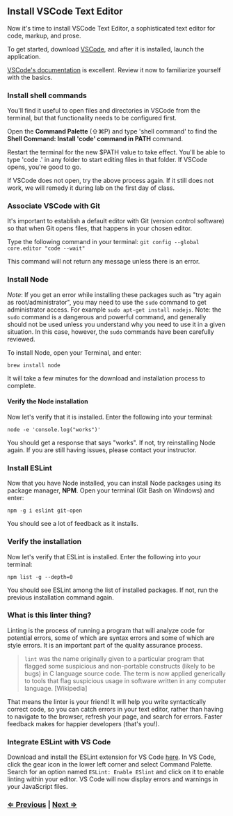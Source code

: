 ## Install VSCode Text Editor

Now it's time to install VSCode Text Editor, a sophisticated text editor for code, markup, and prose.

To get started, download [VSCode](https://code.visualstudio.com/download), and after it is installed, launch the application.

[VSCode's documentation](https://code.visualstudio.com/docs) is excellent. Review it now to familiarize yourself with the basics.

### Install shell commands

You'll find it useful to open files and directories in VSCode from the terminal, but that functionality needs to be configured first. 

Open the **Command Palette** (⇧⌘P) and type 'shell command' to find the **Shell Command: Install 'code' command in PATH** command.

Restart the terminal for the new $PATH value to take effect. You'll be able to type 'code .' in any folder to start editing files in that folder. If VSCode opens, you're good to go.

If VSCode does not open, try the above process again. If it still does not work, we will remedy it during lab on the first day of class.

### Associate VSCode with Git

It's important to establish a default editor with Git (version control software) so that when Git opens files, that happens in your chosen editor.

Type the following command in your terminal:
`git config --global core.editor "code --wait"`

This command will not return any message unless there is an error.

### Install Node

*Note*: If you get an error while installing these packages such as "try again as root/administrator", you may need to use the `sudo` command to get administrator access. For example `sudo apt-get install nodejs`. Note: the `sudo` command is a dangerous and powerful command, and generally should not be used unless you understand why you need to use it in a given situation. In this case, however, the `sudo` commands have been carefully reviewed.

To install Node, open your Terminal, and enter:

`brew install node`

It will take a few minutes for the download and installation process to complete.

#### Verify the Node installation

Now let's verify that it is installed. Enter the following into your terminal:

`node -e 'console.log("works")'`

You should get a response that says "works". If not, try reinstalling Node again. If you are still having issues, please contact your instructor.

### Install ESLint

Now that you have Node installed, you can install Node packages using its package manager, **NPM**. Open your terminal (Git Bash on Windows) and enter:

`npm -g i eslint git-open`

You should see a lot of feedback as it installs.

### Verify the installation

Now let's verify that ESLint is installed. Enter the following into your terminal:

`npm list -g --depth=0`

You should see ESLint among the list of installed packages. If not, run the previous installation command again.

### What is this linter thing?

Linting is the process of running a program that will analyze code for potential errors, some of which are syntax errors and some of which are style errors. It is an important part of the quality assurance process.

> `lint` was the name originally given to a particular program that flagged some suspicious and non-portable constructs (likely to be bugs) in C language source code. The term is now applied generically to tools that flag suspicious usage in software written in any computer language. [Wikipedia]

That means the linter is your friend! It will help you write syntactically correct code, so you can catch errors in your text editor, rather than having to navigate to the browser, refresh your page, and search for errors. Faster feedback makes for happier developers (that's you!).

### Integrate ESLint with VS Code

Download and install the ESLint extension for VS Code [here](https://marketplace.visualstudio.com/items?itemName=dbaeumer.vscode-eslint). In VS Code, click the gear icon in the lower left corner and select Command Palette. Search for an option named `ESLint: Enable ESlint` and click on it to enable linting within your editor. VS Code will now display errors and warnings in your JavaScript files.

### [⇐ Previous](2_homebrew.md) | [Next ⇒](4_git.md)
